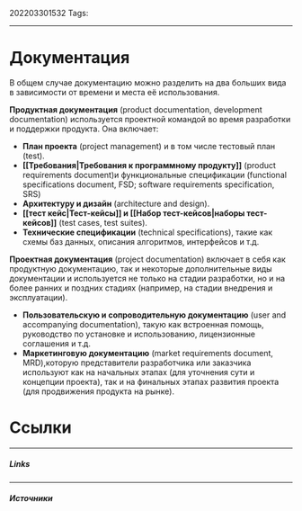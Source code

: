 202203301532
Tags:
___
# Документация

В общем случае документацию можно разделить на два больших вида в зависимости от времени и места её использования.

**Продуктная документация** (product documentation, development documentation) используется проектной командой во время разработки и поддержки продукта. Она включает:

-   **План проекта** (project management) и в том числе тестовый план (test).
-   **[[Требования|Требования к программному продукту]]** (product requirements document)и функциональные спецификации (functional specifications document, FSD; software requirements specification, SRS)
-   **Архитектуру и дизайн** (architecture and design).
-   **[[тест кейс|Тест-кейсы]] и [[Набор тест-кейсов|наборы тест-кейсов]]** (test cases, test suites).
-   **Технические спецификации** (technical specifications), такие как схемы баз данных, описания алгоритмов, интерфейсов и т.д.

**Проектная документация** (project documentation) включает в себя как продуктную документацию, так и некоторые дополнительные виды документации и используется не только на стадии разработки, но и на более ранних и поздних стадиях (например, на стадии внедрения и эксплуатации).

-   **Пользовательскую и сопроводительную документацию** (user and accompanying documentation), такую как встроенная помощь, руководство по установке и использованию, лицензионные соглашения и т.д.
-   **Маркетинговую документацию** (market requirements document, MRD),которую представители разработчика или заказчика используют как на начальных этапах (для уточнения сути и концепции проекта), так и на финальных этапах развития проекта (для продвижения продукта на рынке).





# Ссылки
___
##### Links


---
##### Источники
